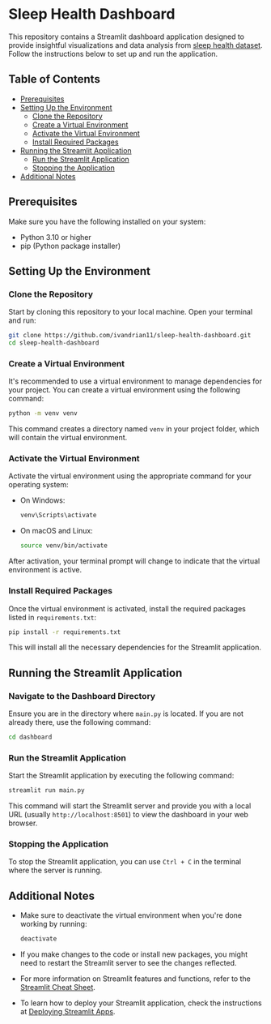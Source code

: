 # Sleep Health Dashboard

This repository contains a Streamlit dashboard application designed to provide insightful visualizations and data analysis from [sleep health dataset](https://www.kaggle.com/datasets/uom190346a/sleep-health-and-lifestyle-dataset/). Follow the instructions below to set up and run the application.

## Table of Contents

- [Prerequisites](#prerequisites)
- [Setting Up the Environment](#setting-up-the-environment)
  - [Clone the Repository](#clone-the-repository)
  - [Create a Virtual Environment](#create-a-virtual-environment)
  - [Activate the Virtual Environment](#activate-the-virtual-environment)
  - [Install Required Packages](#install-required-packages)
- [Running the Streamlit Application](#running-the-streamlit-application)
  - [Run the Streamlit Application](#run-the-streamlit-application)
  - [Stopping the Application](#stopping-the-application)
- [Additional Notes](#additional-notes)

## Prerequisites

Make sure you have the following installed on your system:

- Python 3.10 or higher
- pip (Python package installer)

## Setting Up the Environment

### Clone the Repository

Start by cloning this repository to your local machine. Open your terminal and run:

```bash
git clone https://github.com/ivandrian11/sleep-health-dashboard.git
cd sleep-health-dashboard
```

### Create a Virtual Environment

It's recommended to use a virtual environment to manage dependencies for your project. You can create a virtual environment using the following command:

```bash
python -m venv venv
```

This command creates a directory named `venv` in your project folder, which will contain the virtual environment.

### Activate the Virtual Environment

Activate the virtual environment using the appropriate command for your operating system:

- On Windows:

  ```bash
  venv\Scripts\activate
  ```

- On macOS and Linux:

  ```bash
  source venv/bin/activate
  ```

After activation, your terminal prompt will change to indicate that the virtual environment is active.

### Install Required Packages

Once the virtual environment is activated, install the required packages listed in `requirements.txt`:

```bash
pip install -r requirements.txt
```

This will install all the necessary dependencies for the Streamlit application.

## Running the Streamlit Application

### Navigate to the Dashboard Directory

Ensure you are in the directory where `main.py` is located. If you are not already there, use the following command:

```bash
cd dashboard
```

### Run the Streamlit Application

Start the Streamlit application by executing the following command:

```bash
streamlit run main.py
```

This command will start the Streamlit server and provide you with a local URL (usually `http://localhost:8501`) to view the dashboard in your web browser.

### Stopping the Application

To stop the Streamlit application, you can use `Ctrl + C` in the terminal where the server is running.

## Additional Notes

- Make sure to deactivate the virtual environment when you're done working by running:

  ```bash
  deactivate
  ```

- If you make changes to the code or install new packages, you might need to restart the Streamlit server to see the changes reflected.

- For more information on Streamlit features and functions, refer to the [Streamlit Cheat Sheet](https://docs.streamlit.io/develop/quick-reference/cheat-sheet).

- To learn how to deploy your Streamlit application, check the instructions at [Deploying Streamlit Apps](https://docs.streamlit.io/deploy/streamlit-community-cloud/deploy-your-app).
